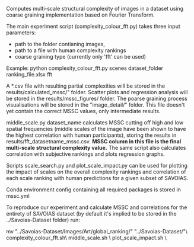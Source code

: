 Computes multi-scale structural complexity of images in a dataset using coarse graining implementation based on Fourier Transform.

The main experiment script (complexity_colour_fft.py) takes three input parameters: 
- path to the folder contianing images, 
- path to a file with human complexity rankings
- coarse graining type (currently only 'fft' can be used)

Example:
python complexity_colour_fft.py scenes dataset_folder ranking_file.xlsx fft 

A *.csv file with resulting partial complexities will be stored in the results/calculated_mssc/" folder. Scatter plots and regression analysis will be stored in the results/mssc_figures/ folder. The poarse graining process visualisations will be stored in the "image_detail/" folder.
This file doesn't yet contain the correct MSSC values, only intermediate results.

middle_scale.py dataset_name calculates MSSC cutting off high and low spatial frequencies (middle scales of the image have been shown to have the highest correlation with human participants), storing the results in results/fft_datasetname_mssc.csv.
**MSSC column in this file is the final multi-scale structural complexity value.**
The same script also calculates correlation with subjective rankings and plots regression graphs.

Scripts scale_search.py and plot_scale_impact.py can be used for plotting the impact of scales on the overall complexity rankings and correlation of each scale ranking with human predictions for a given subset of SAVOIAS. 

Conda environment config containing all required packages is stored in mssc.yml

To reproduce our experiment and calculate MSSC and correlations for the entirety of SAVOIAS dataset (by default it's implied to be stored in the ../Savoias-Dataset folder) run:

mv "../Savoias-Dataset/Images/Art/global_ranking/" "../Savoias-Dataset/"\\
complexity_colour_fft.sh\\
middle_scale.sh \\
plot_scale_impact.sh \\


